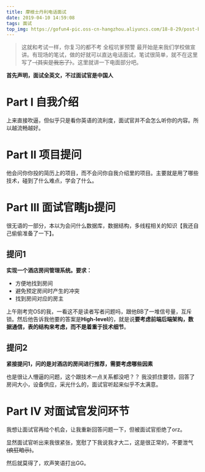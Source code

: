 ```yaml
---
title: 摩根士丹利电话面试
date: 2019-04-10 14:59:08
tags: 面试
top_img: https://gofun4-pic.oss-cn-hangzhou.aliyuncs.com/18-8-29/post-bg.jpg
---
```

> 这就和考试一样，你复习的都不考
> 全程坑爹预警
> 最开始是来我们学校做宣讲。有现场的笔试，做的好就可以直达电话面试，笔试很简单，就不在这里写了<del>（其实是我忘了）</del>。这里就讲一下电面部分吧。
<!-- more -->

**首先声明，面试全英文，不过面试官是中国人**
# Part I 自我介绍
上来直接吹逼，但似乎只是看你英语的流利度，面试官并不会怎么听你的内容。所以越流畅越好。

# Part II 项目提问
他会问你你投的简历上的项目，而不会问你自我介绍里的项目。主要就是用了哪些技术，碰到了什么难点，学会了什么。

# Part III 面试官瞎jb提问
很无语的一部分，本以为会问什么数据库，数据结构，多线程相关的知识【我还自己偷偷准备了一下】。

## 提问1
**实现一个酒店房间管理系统。要求：**
- 方便地找到房间
- 避免预定房间时产生的冲突
- 找到房间对应的房主

上午刚考完OS的我，一看这不是读者写者问题吗，跟他BB了一堆信号量，互斥锁。然后他告诉我他要的答案是**High-level**的，就是说**要考虑前端后端架构，数据通信，表的结构来考虑，而不是着重于技术细节**。

## 提问2
**紧接提问1，问的是对酒店的房间进行推荐，需要考虑哪些因素**

也是很让人懵逼的问题，这个跟技术一点关系都没吧？？
我没抓住要领，回答了房间大小，设备供应，采光什么的，面试官听起来似乎不太满意。

# Part IV 对面试官发问环节
我想让面试官再给个机会，让我重新回答问题一下，但被面试官拒绝了orz。

显然面试官听出来我很紧张，宽慰了下我说我才大二，这是很正常的，不要泄气<del>(疯狂暗示)</del>。

然后就莫得了，欢声笑语打出GG。